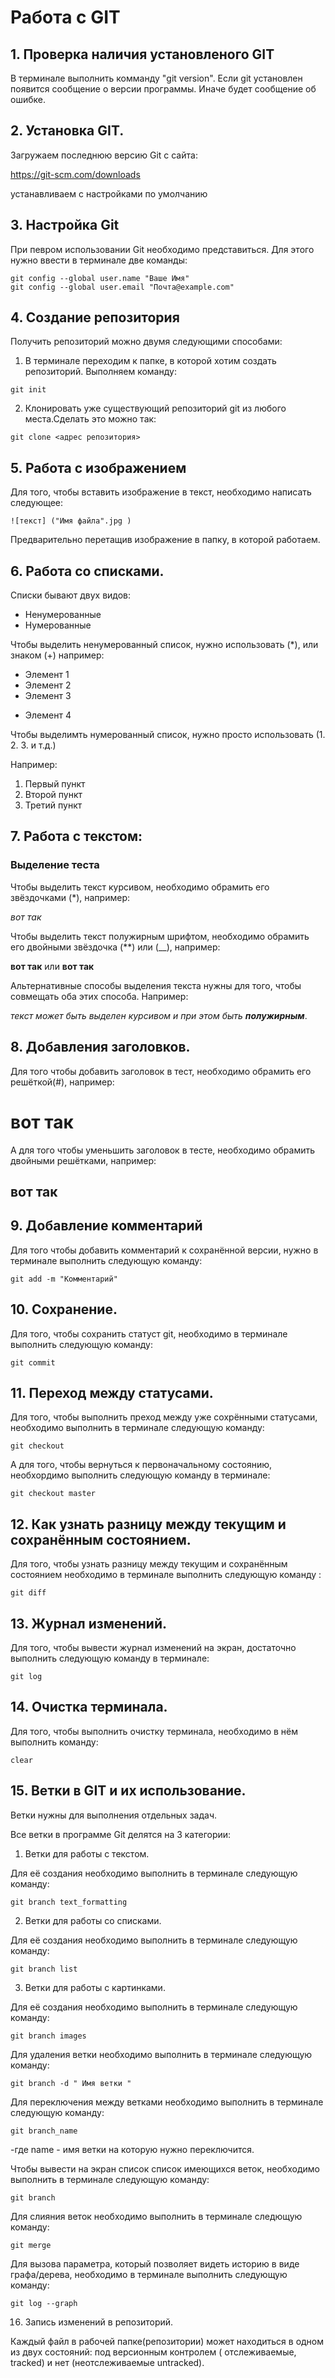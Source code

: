 # Работа с GIT
## 1. Проверка наличия установленого GIT
В терминале выполнить комманду "git version". Если git установлен появится сообщение о версии программы. Иначе будет сообщение об ошибке.
## 2. Установка GIT.
Загружаем последнюю версию Git с сайта:

https://git-scm.com/downloads

устанавливаем с настройками по умолчанию

## 3. Настройка Git

При певром использовании Git необходимо представиться. Для этого нужно ввести в терминале две команды:
```
git config --global user.name "Ваше Имя"
git config --global user.email "Почта@example.com"
```
## 4. Создание репозитория
Получить репозиторий можно двумя следующими способами:

1.  В терминале переходим к папке, в которой хотим создать репозиторий. Выполняем команду:
```
git init
```
2. Клонировать уже существующий репозиторий git из любого места.Сделать это можно так:
```
git clone <адрес репозитория>
```

## 5. Работа с изображением

Для того, чтобы вставить изображение в текст, необходимо написать следующее:
```
![текст] ("Имя файла".jpg )
```
Предварительно перетащив изображение в папку, в которой работаем.

## 6. Работа со списками.
Списки бывают двух видов:
* Ненумерованные 
* Нумерованные

Чтобы выделить ненумерованный список, нужно использовать (*), или знаком (+) например:

* Элемент 1
* Элемент 2
* Элемент 3
+ Элемент 4

Чтобы выделимть нумерованный список, нужно просто использовать (1. 2. 3. и т.д.)

Например:

1. Первый пункт
2. Второй пункт
3. Третий пункт

## 7. Работа с текстом:

### Выделение теста ### 

Чтобы выделить текст курсивом, необходимо обрамить его звёздочками (*), например:

*вот так*

Чтобы выделить текст полужирным шрифтом, необходимо обрамить его двойными звёздочка (**) или (__), например:

**вот так** или __вот так__ 

Альтернативные способы выделения текста нужны для того, чтобы совмещать оба этих способа. Например: 

_текст может быть выделен курсивом и при этом быть **полужирным**_.

## 8. Добавления заголовков.

Для того чтобы добавить заголовок в тест, необходимо обрамить его решёткой(#), например:

# вот так

А для того чтобы уменьшить заголовок в тесте, необходимо обрамить двойными решётками, например:

## вот так ## 

## 9. Добавление комментарий

Для того чтобы добавить комментарий к сохранённой версии, нужно в терминале выполнить следующую команду:
```
git add -m "Комментарий"
```
 ## 10. Сохранение.

 Для того, чтобы сохранить статуст git, необходимо в терминале выполнить следующую команду:

 ```
git commit
 ```

 ## 11. Переход между статусами.

 Для того, чтобы выполнить преход между уже сохрёнными статусами, необходимо выполнить в терминале следующую команду:
 ```
git checkout
 ```

 А для того, чтобы вернуться к первоначальному состоянию, необхордимо выполнить следующую команду в терминале:

 ```
git checkout master
 ```

 ## 12. Как узнать разницу между текущим и сохранённым состоянием.

 Для того, чтобы узнать разницу между текущим и сохранённым состоянием необходимо в терминале выполнить следующую команду  :

 ```
git diff
 ```

 ## 13. Журнал изменений.

 Для того, чтобы вывести журнал изменений на экран, достаточно выполнить следующую команду в терминале:

 ```
git log
 ```

## 14. Очистка терминала.

Для того, чтобы выполнить очистку терминала, необходимо в нём выполнить команду:
```
clear
```
## 15. Ветки в GIT и их использование.

Ветки нужны для выполнения отдельных задач.

Все ветки в программе Git делятся на 3 категории:

1. Ветки для работы с текстом.

Для её создания необходимо выполнить в терминале следующую команду:
```
git branch text_formatting
```
2. Ветки для работы со списками.

Для её создания необходимо выполнить в терминале следующую команду:
```
git branch list
```

3. Ветки для работы с картинками.

Для её создания необходимо выполнить в терминале следующую команду:
```
git branch images
```

Для удаления ветки необходимо выполнить в терминале следующую команду:
```
git branch -d " Имя ветки "
```

Для переключения между ветками необходимо выполнить в терминале следующую команду:
```
git branch_name
```

-где name - имя ветки на которую нужно переключится.

Чтобы вывести на экран список список имеющихся веток, необходимо выполнить в терминале следующую команду:
```
git branch
```

Для слияния веток необходимо выполнить в терминале следющую команду:
```
git merge
```

Для вызова параметра, который позволяет видеть историю в виде графа/дерева, необходимо в терминале выполнить следующую команду:
```
git log --graph
```
16. Запись изменений в репозиторий.

Каждый файл в рабочей папке(репозитории) может находиться в одном из двух состояний: под версионным контролем ( отслеживаемые, tracked) и нет (неотслеживаемые untracked).